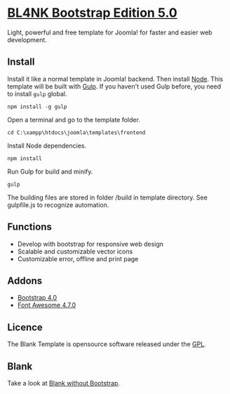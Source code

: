 # [BL4NK Bootstrap Edition 5.0](http://blank.vc)

Light, powerful and free template for Joomla!
for faster and easier web development.

## Install

Install it like a normal template in Joomla! backend. Then install [Node](http://nodejs.org/). This template will be built with [Gulp](http://gulpjs.com/). If you haven't used Gulp before, you need to install ``gulp`` global.

    npm install -g gulp

Open a terminal and go to the template folder.

    cd C:\xampp\htdocs\joomla\templates\frontend

Install Node dependencies.

    npm install

Run Gulp for build and minify.

    gulp

The building files are stored in folder /build in template directory. See gulpfile.js to recognize automation.

## Functions

* Develop with bootstrap for responsive web design
* Scalable and customizable vector icons
* Customizable error, offline and print page

## Addons 

* [Bootstrap 4.0](http://getbootstrap.com/)
* [Font Awesome 4.7.0](https://fortawesome.github.io/Font-Awesome/)

## Licence

The Blank Template is opensource software released under the [GPL](http://www.gnu.org/licenses/gpl-2.0.txt).

## Blank

Take a look at [Blank without Bootstrap](https://github.com/Bloggerschmidt/Blank).
